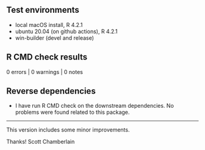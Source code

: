 ## Test environments

* local macOS install, R 4.2.1
* ubuntu 20.04 (on github actions), R 4.2.1
* win-builder (devel and release)

## R CMD check results

0 errors | 0 warnings | 0 notes

## Reverse dependencies

* I have run R CMD check on the downstream dependencies. No problems were found related to this package.

---

This version includes some minor improvements.

Thanks!
Scott Chamberlain
